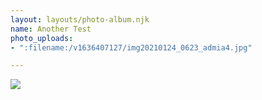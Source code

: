```yaml
---
layout: layouts/photo-album.njk
name: Another Test
photo_uploads:
- ":filename:/v1636407127/img20210124_0623_admia4.jpg"

---
```

![](https://res.cloudinary.com/dylanabbott-com/image/upload/v1636407127/img20210124_0623_admia4.jpg)